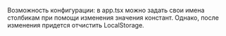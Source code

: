 
Возможность конфигурации: в app.tsx можно задать свои имена столбикам при помощи изменения значения констант. Однако, после изменения придется отчистить LocalStorage.
